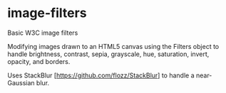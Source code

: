 # image-filters
Basic W3C image filters

Modifying images drawn to an HTML5 canvas using the Filters object to handle brightness, contrast,
sepia, grayscale, hue, saturation, invert, opacity, and borders.

Uses StackBlur [https://github.com/flozz/StackBlur] to handle a near-Gaussian blur.
